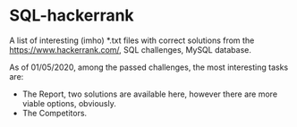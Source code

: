 # SQL-hackerrank
A list of interesting (imho) *.txt files with correct solutions from the https://www.hackerrank.com/, SQL challenges, MySQL database.

As of 01/05/2020, among the passed challenges, the most interesting tasks are:
* The Report, two solutions are available here, however there are more viable options, obviously.
* The Competitors.
